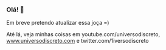 ### Olá! 👋

Em breve pretendo atualizar essa joça =) 

Até lá, veja minhas coisas em youtube.com/universodiscreto, www.universodiscreto.com e twitter.com/1iversodiscreto

<!--
**lucaslattari/lucaslattari** is a ✨ _special_ ✨ repository because its `README.md` (this file) appears on your GitHub profile.

Here are some ideas to get you started:

- 🔭 I’m currently working on ...
- 🌱 I’m currently learning ...
- 👯 I’m looking to collaborate on ...
- 🤔 I’m looking for help with ...
- 💬 Ask me about ...
- 📫 How to reach me: ...
- 😄 Pronouns: ...
- ⚡ Fun fact: ...
-->
